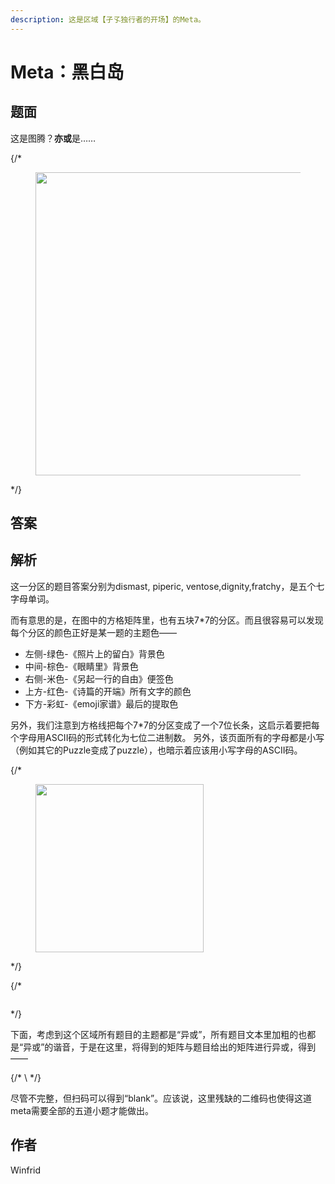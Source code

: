 ```yaml
---
description: 这是区域【孑孓独行者的开场】的Meta。
---
```


# Meta：黑白岛

## 题面

这是图腾？**亦或**是……

{/* <figure><img src="../../../.gitbook/assets/image (14).png" alt="" width="485"><figcaption></figcaption></figure> */}

## 答案

## 解析

这一分区的题目答案分别为dismast, piperic, ventose,dignity,fratchy，是五个七字母单词。

而有意思的是，在图中的方格矩阵里，也有五块7\*7的分区。而且很容易可以发现每个分区的颜色正好是某一题的主题色——

* 左侧-绿色-《照片上的留白》背景色
* 中间-棕色-《眼睛里》背景色
* 右侧-米色-《另起一行的自由》便签色
* 上方-红色-《诗篇的开端》所有文字的颜色
* 下方-彩虹-《emoji家谱》最后的提取色

另外，我们注意到方格线把每个7\*7的分区变成了一个7位长条，这启示着要把每个字母用ASCII码的形式转化为七位二进制数。
另外，该页面所有的字母都是小写（例如其它的Puzzle变成了puzzle），也暗示着应该用小写字母的ASCII码。

{/* <figure><img src="../../../.gitbook/assets/image (15).png" alt="" width="269"><figcaption></figcaption></figure> */}

{/* <figure><img src="../../../.gitbook/assets/image (16).png" alt=""><figcaption></figcaption></figure> */}

下面，考虑到这个区域所有题目的主题都是“异或”，所有题目文本里加粗的也都是“异或”的谐音，于是在这里，将得到的矩阵与题目给出的矩阵进行异或，得到——

{/* <img src="https://statics.pku1.miaomiaomiao.com.cn/static/files/61a0dccaf135435ca264d4428bdb2494.png" alt="" data-size="original">\ */}

尽管不完整，但扫码可以得到“blank”。应该说，这里残缺的二维码也使得这道meta需要全部的五道小题才能做出。

## 作者

Winfrid
